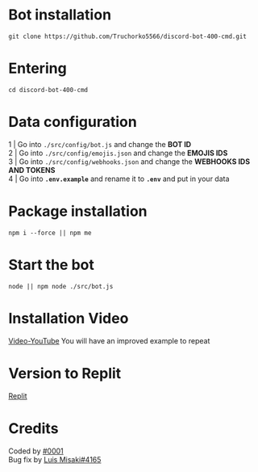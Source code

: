 # Bot installation

```
git clone https://github.com/Truchorko5566/discord-bot-400-cmd.git
```
# Entering
```
cd discord-bot-400-cmd
```
# Data configuration
1 | Go into ` ./src/config/bot.js ` and change the **BOT ID**<br />
2 | Go into ` ./src/config/emojis.json ` and change the **EMOJIS IDS**<br />
3 | Go into ` ./src/config/webhooks.json ` and change the **WEBHOOKS IDS AND TOKENS**<br />
4 | Go into **`.env.example`** and rename it to **`.env`** and put in your data<br />

# Package installation
```
npm i --force || npm me
```

# Start the bot
```
node || npm node ./src/bot.js
```

# Installation Video

[Video-YouTube](https://www.youtube.com/watch?v=n_ZJI3BSt0I) You will have an improved example to repeat

# Version to Replit

[Replit](https://replit.com/@discord00/discordbot-400-cmd-slash)

# Credits

Coded by [</Corwin>#0001](https://discord.com/users/755297485328482356)<br />
Bug fix by [Luis Misaki#4165](https://discord.gg/Ds5CSrGfSW)<br />
